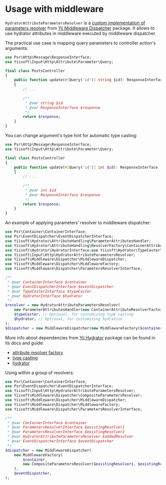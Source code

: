 # Usage with middleware

`HydratorAttributeParametersResolver` is a 
[custom implementation of parameters resolver](https://github.com/yiisoft/middleware-dispatcher?tab=readme-ov-file#creating-your-own-implementation-of-parameters-resolver) 
from [Yii Middleware Dispatcher](https://github.com/yiisoft/middleware-dispatcher) package. It allows to use hydrator 
attributes in middleware executed by middleware dispatcher.

The practical use case is mapping query parameters to controller action's arguments:

```php
use Psr\Http\Message\ResponseInterface;
use Yiisoft\Input\Http\Attribute\Parameter\Query;

final class PostsController
{
    public function update(#[Query('id')] string $id): ResponseInterface
    {
        // ...
        
        /**
         * @var string $id 
         * @var ResponseInterface $response 
         */
        return $response;
    }
}
```

You can change argument's type hint for automatic type casting:

```php
use Psr\Http\Message\ResponseInterface;
use Yiisoft\Input\Http\Attribute\Parameter\Query;

final class PostsController
{
    public function update(#[Query('id')] int $id): ResponseInterface
    {
        // ...
        
        /**
         * @var int $id 
         * @var ResponseInterface $response 
         */
        return $response;
    }
}
```

An example of applying parameters' resolver to middleware dispatcher:

```php
use Psr\Container\ContainerInterface;
use Psr\EventDispatcher\EventDispatcherInterface;
use Yiisoft\Hydrator\AttributeHandling\ParameterAttributesHandler;
use Yiisoft\Hydrator\AttributeHandling\ResolverFactory\ContainerAttributeResolverFactory;
use Yiisoft\Hydrator\HydratorInterface;use Yiisoft\Hydrator\TypeCaster\TypeCasterInterface;
use Yiisoft\Input\Http\HydratorAttributeParametersResolver;
use Yiisoft\Middleware\Dispatcher\MiddlewareDispatcher;
use Yiisoft\Middleware\Dispatcher\MiddlewareFactory;
use Yiisoft\Middleware\Dispatcher\ParametersResolverInterface;

/**
 * @var ContainerInterface $container
 * @var EventDispatcherInterface $eventDispatcher
 * @var TypeCasterInterface $typeCaster 
 * @var HydratorInterface $hydrator
 */
$resolver = new HydratorAttributeParametersResolver(
    new ParameterAttributesHandler(new ContainerAttributeResolverFactory($container)),
    $typeCaster, // Optional, for customizing type casting
    $hydrator, // Optional, for customizing hydration
);
$dispatcher = new MiddlewareDispatcher(new MiddlewareFactory($container, $resolver), $eventDispatcher);
```

More info about dependencies from [Yii Hydrator](https://github.com/yiisoft/hydrator) package can be found in its docs 
and guide:
 
- [attribute resolver factory](https://github.com/yiisoft/hydrator/blob/master/docs/guide/en/attribute-resolver-factory.md)
- [type casting](https://github.com/yiisoft/hydrator/blob/master/docs/guide/en/typecasting.md) 
- [hydrator](https://github.com/yiisoft/hydrator)

Using within a group of resolvers:

```php
use Psr\Container\ContainerInterface;
use Psr\EventDispatcher\EventDispatcherInterface;
use Yiisoft\Input\Http\HydratorAttributeParametersResolver;
use Yiisoft\Middleware\Dispatcher\CompositeParametersResolver;
use Yiisoft\Middleware\Dispatcher\MiddlewareDispatcher;
use Yiisoft\Middleware\Dispatcher\MiddlewareFactory;
use Yiisoft\Middleware\Dispatcher\ParametersResolverInterface;

/** 
 * @var ContainerInterface $container
 * @var ParametersResolverInterface $existingResolver1
 * @var ParametersResolverInterface $existingResolver2
 * @var HydratorAttributeParametersResolver $addedResolver
 * @var EventDispatcherInterface $eventDispatcher 
 */
$dispatcher = new MiddlewareDispatcher(
    new MiddlewareFactory(
        $container, 
        new CompositeParametersResolver($existingResolver1, $existingResolver1, $addedResolver),
    ),
    $eventDispatcher,
);
```
